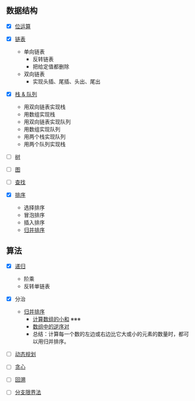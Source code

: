 ## 数据结构

- [x] [位运算](bitwise.go)

- [x] [链表](linked_list.go)
  - 单向链表
    - 反转链表
    - 把给定值都删除
  - 双向链表
    - 实现头插、尾插、头出、尾出
  
- [x] [栈 & 队列](stack_queue.go)
  - 用双向链表实现栈
  - 用数组实现栈
  - 用双向链表实现队列
  - 用数组实现队列
  - 用两个栈实现队列
  - 用两个队列实现栈
  
- [ ] [树]()

- [ ] [图]()

- [ ] [查找]()

- [x] [排序](comparison_sort.go)

  - 选择排序
  - 冒泡排序
  - 插入排序
  - [归并排序](merge_sort.go)
  
## 算法

- [x] [递归](recursion.go)
  - 阶乘
  - 反转单链表
  
- [x] 分治
  - [归并排序](merge_sort.go)
    - [计算数组的小和](small_sum.go) ※※※
    - [数组中的逆序对](reverse_pair.go)
    - 总结：计算每一个数的左边或右边比它大或小的元素的数量时，都可以用归并排序。

- [ ] [动态规划]()

- [ ] [贪心]()

- [ ] [回溯]()

- [ ] [分支限界法]()

